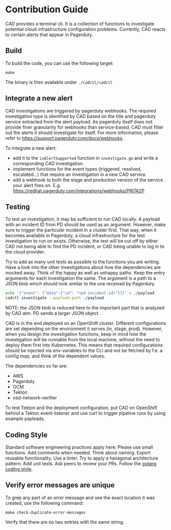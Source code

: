 # Contribution Guide

CAD provides a terminal cli. It is a collection of functions to investigate potential cloud infrastructure configuration problems.
Currently, CAD reacts to certain alerts that appear in Pagerduty.

## Build

To build the code, you can use the following target:

```shell
make
```

The binary is then available under `./cadctl/cadctl`

## Integrate a new alert

CAD investigations are triggered by pagerduty webhooks. The required investigation type is identified by CAD based on the title and pagerduty service extracted from the alert payload.
As pagerduty itself does not provide finer granularity for webhooks than service-based, CAD must filter out the alerts it should investigate for itself. For more information, please refer to https://support.pagerduty.com/docs/webhooks.

To integrate a new alert:
- add it to the `isAlertSupported` function in `investigate.go` and write a corresponding CAD investigation.
- implement functions for the event types (triggered, resolved, escalated...) that require an investigation in a new CAD service.
- add a webhook to both the stage and production version of the service your alert fires on. E.g. https://redhat.pagerduty.com/integrations/webhooks/PRI7A2P

## Testing

To test an investigation, it may be sufficient to run CAD locally. A payload with an incident ID from PD should be used as an argument. However, make sure to trigger the particular incident in a cluster first. That way, when it becomes available in Pagerduty,  a cloud infrastructure for the test investigation to run on exists. Otherwise, the test will be cut off by either CAD not being able to find the PD incident, or CAD being unable to log in to the cloud provider. 

Try to add as many unit tests as possible to the functions you are writing. Have a look into the other investigations about how the dependencies are mocked away. Think of the happy as well as unhappy paths.
Keep the entry arguments for each investigation the same. The argument is a path to a JSON blob which should look similar to the one received by Pagerduty.

```bash
echo '{"event": {"data":{"id": "<pd-incident-id>"}}}' > ./payload
cadctl investigate --payload-path ./payload
```

NOTE: the JSON blob is reduced here to the important part that is analyzed by CAD atm. PD sends a larger JSON object.

CAD is in the end deployed on an OpenShift cluster. Different configurations are set depending on the environment it serves (in, stage, prod). However, when you design the investigation functions, keep in mind how the investigation will be runnable from the local machine, without the need to deploy them first into Kubernetes. This means that required configurations should be injected via env-variables to the CLI and not be fetched by f.e. a config map, and think of the dependent values.

The dependencies so far are:

- AWS
- Pagerduty
- OCM
- Tekton
- osd-network-verifier
  
To test Tekton and the deployment configuration, put CAD on OpenShift behind a Tekton event-listener and use curl to trigger pipeline runs by using example payloads.

## Coding Style

Standard software engineering practices apply here:
Please use small functions. Add comments when needed. Think about naming. Export reusable functionality. Use a linter. Try to apply a hexagonal architecture pattern. Add unit tests. Ask peers to review your PRs. Follow the [golang coding style](https://go.dev/doc/effective_go).

## Verify error messages are unique

To grep any part of an error message and see the exact location it was created, use the following command:

```shell
make check-duplicate-error-messages
```

Verify that there are no two entries with the same string.
